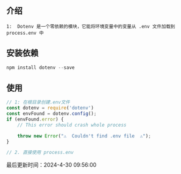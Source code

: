<!--
 * @Description: 
 * @Author: prui
 * @Date: 2023-07-04 13:55:49
 * @LastEditTime: 2024-04-30 09:55:46
 * @LastEditors: prui
 * 不忘初心,不负梦想
-->
## 介绍

```
1:  Dotenv 是一个零依赖的模块，它能将环境变量中的变量从 .env 文件加载到 process.env 中
```

## 安装依赖

```js
npm install dotenv --save
```

## 使用

```js
// 1: 在根目录创建.env文件
const dotenv = require('dotenv')
const envFound = dotenv.config();
if (envFound.error) {
    // This error should crash whole process

    throw new Error("⚠️  Couldn't find .env file  ⚠️");
}

// 2. 直接使用 process.env
```

最后更新时间：2024-4-30 09:56:00